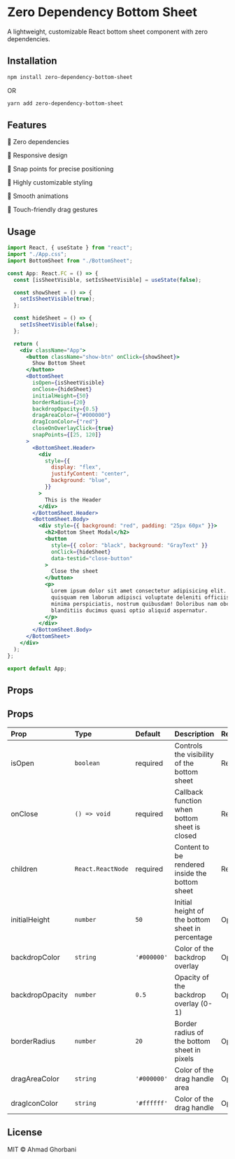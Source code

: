 # Zero Dependency Bottom Sheet

A lightweight, customizable React bottom sheet component with zero dependencies.

## Installation

```bash
npm install zero-dependency-bottom-sheet
```

OR

```bash
yarn add zero-dependency-bottom-sheet
```

## Features

🚫 Zero dependencies

📱 Responsive design

🎯 Snap points for precise positioning

🎨 Highly customizable styling

🔄 Smooth animations

📲 Touch-friendly drag gestures

## Usage

```jsx
import React, { useState } from "react";
import "./App.css";
import BottomSheet from "./BottomSheet";

const App: React.FC = () => {
  const [isSheetVisible, setIsSheetVisible] = useState(false);

  const showSheet = () => {
    setIsSheetVisible(true);
  };

  const hideSheet = () => {
    setIsSheetVisible(false);
  };

  return (
    <div className="App">
      <button className="show-btn" onClick={showSheet}>
        Show Bottom Sheet
      </button>
      <BottomSheet
        isOpen={isSheetVisible}
        onClose={hideSheet}
        initialHeight={50}
        borderRadius={20}
        backdropOpacity={0.5}
        dragAreaColor={"#000000"}
        dragIconColor={"red"}
        closeOnOverlayClick={true}
        snapPoints={[25, 120]}
      >
        <BottomSheet.Header>
          <div
            style={{
              display: "flex",
              justifyContent: "center",
              background: "blue",
            }}
          >
            This is the Header
          </div>
        </BottomSheet.Header>
        <BottomSheet.Body>
          <div style={{ background: "red", padding: "25px 60px" }}>
            <h2>Bottom Sheet Modal</h2>
            <button
              style={{ color: "black", background: "GrayText" }}
              onClick={hideSheet}
              data-testid="close-button"
            >
              Close the sheet
            </button>
            <p>
              Lorem ipsum dolor sit amet consectetur adipisicing elit. Maiores,
              quisquam rem laborum adipisci voluptate deleniti officiis alias
              minima perspiciatis, nostrum quibusdam! Doloribus nam obcaecati
              blanditiis ducimus quasi optio aliquid aspernatur.
            </p>
          </div>
        </BottomSheet.Body>
      </BottomSheet>
    </div>
  );
};

export default App;
```

## Props

## Props

| Prop            | Type              | Default     | Description                                      | Required/Optional |
| :-------------- | :---------------- | :---------- | :----------------------------------------------- | :---------------- |
| isOpen          | `boolean`         | required    | Controls the visibility of the bottom sheet      | Required          |
| onClose         | `() => void`      | required    | Callback function when bottom sheet is closed    | Required          |
| children        | `React.ReactNode` | required    | Content to be rendered inside the bottom sheet   | Required          |
| initialHeight   | `number`          | `50`        | Initial height of the bottom sheet in percentage | Optional          |
| backdropColor   | `string`          | `'#000000'` | Color of the backdrop overlay                    | Optional          |
| backdropOpacity | `number`          | `0.5`       | Opacity of the backdrop overlay (0-1)            | Optional          |
| borderRadius    | `number`          | `20`        | Border radius of the bottom sheet in pixels      | Optional          |
| dragAreaColor   | `string`          | `'#000000'` | Color of the drag handle area                    | Optional          |
| dragIconColor   | `string`          | `'#ffffff'` | Color of the drag handle                         | Optional          |

## License

MIT © Ahmad Ghorbani
